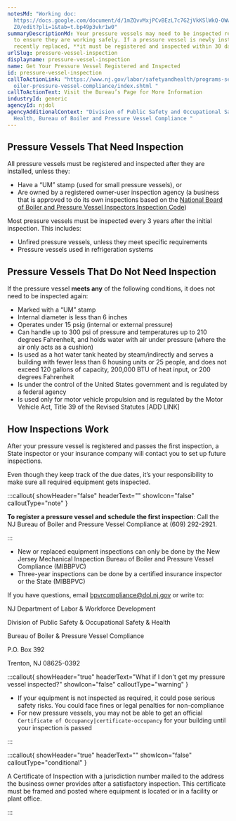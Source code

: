 ```yaml
---
notesMd: "Working doc:
  https://docs.google.com/document/d/1mZQvvMxjPCvBEzL7c7G2jVkKSlWkQ-OWwBXE0SlvZ\
  Z0/edit?pli=1&tab=t.bp49p3vkr1w0"
summaryDescriptionMd: Your pressure vessels may need to be inspected regularly
  to ensure they are working safely. If a pressure vessel is newly installed or
  recently replaced, **it must be registered and inspected within 30 days**.
urlSlug: pressure-vessel-inspection
displayname: pressure-vessel-inspection
name: Get Your Pressure Vessel Registered and Inspected
id: pressure-vessel-inspection
callToActionLink: "https://www.nj.gov/labor/safetyandhealth/programs-services/b\
  oiler-pressure-vessel-compliance/index.shtml "
callToActionText: Visit the Bureau’s Page for More Information
industryId: generic
agencyId: njdol
agencyAdditionalContext: "Division of Public Safety and Occupational Safety and
  Health, Bureau of Boiler and Pressure Vessel Compliance "
---
```

## Pressure Vessels That Need Inspection

All pressure vessels must be registered and inspected after they are installed, unless they:

* Have a “UM” stamp (used for small pressure vessels), or
* Are owned by a registered owner-user inspection agency (a business that is approved to do its own inspections based on the [National Board of Boiler and Pressure Vessel Inspectors Inspection Code](https://www.nationalboard.org/index.aspx?pageID=4#))

Most pressure vessels must be inspected every 3 years after the initial inspection. This includes:

* Unfired pressure vessels, unless they meet specific requirements
* Pressure vessels used in refrigeration systems

## Pressure Vessels That Do Not Need Inspection

If the pressure vessel **meets any** of the following conditions, it does not need to be inspected again:

* Marked with a “UM” stamp
* Internal diameter is less than 6 inches
* Operates under 15 psig (internal or external pressure)
* Can handle up to 300 psi of pressure and temperatures up to 210 degrees Fahrenheit, and holds water with air under pressure (where the air only acts as a cushion)
* Is used as a hot water tank heated by steam/indirectly and serves a building with fewer less than 6 housing units or 25 people, and does not exceed 120 gallons of capacity, 200,000 BTU of heat input, or 200 degrees Fahrenheit
* Is under the control of the United States government and is regulated by a federal agency
* Is used only for motor vehicle propulsion and is regulated by the  Motor Vehicle Act, Title 39 of the Revised Statutes \[ADD LINK]

## How Inspections Work

After your pressure vessel is registered and passes the first inspection, a State inspector or your insurance company will contact you to set up future inspections. 

Even though they keep track of the due dates, it’s your responsibility to make sure all required equipment gets inspected. 

:::callout{ showHeader="false" headerText="" showIcon="false" calloutType="note" }

**To register a pressure vessel and schedule the first inspection**: Call the NJ Bureau of Boiler and Pressure Vessel Compliance at (609) 292-2921.

:::

* New or replaced equipment inspections can only be done by the New Jersey Mechanical Inspection Bureau of Boiler and Pressure Vessel Compliance (MIBBPVC)
* Three-year inspections can be done by a certified insurance inspector or the State (MIBBPVC)

If you have questions, email bpvrcompliance@dol.nj.gov or write to:

NJ Department of Labor & Workforce Development

Division of Public Safety & Occupational Safety & Health

Bureau of Boiler & Pressure Vessel Compliance

P.O. Box 392

Trenton, NJ 08625-0392

:::callout{ showHeader="true" headerText="What if I don't get my pressure vessel inspected?" showIcon="false" calloutType="warning" }

* If your equipment is not inspected as required, it could pose serious safety risks. You could face fines or legal penalties for non-compliance
* For new pressure vessels, you may not be able to get an official `Certificate of Occupancy|certificate-occupancy` for your building until your inspection is passed

:::

:::callout{ showHeader="true" headerText="" showIcon="false" calloutType="conditional" }

A Certificate of Inspection with a jurisdiction number mailed to the address the business owner provides after a satisfactory inspection. This certificate must be framed and posted where equipment is located or in a facility or plant office.

:::